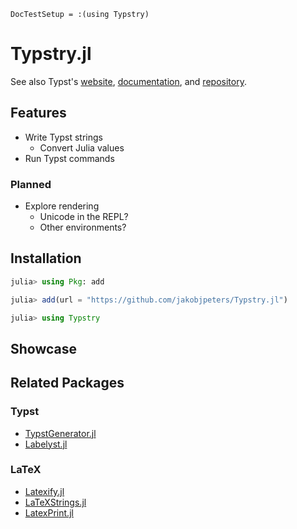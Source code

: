 

```@meta
DocTestSetup = :(using Typstry)
```

# Typstry.jl

See also Typst's [website](https://typst.app/),
[documentation](https://typst.app/docs/),
and [repository](https://github.com/typst/typst).

## Features

- Write Typst strings
    - Convert Julia values
- Run Typst commands

### Planned

- Explore rendering
    - Unicode in the REPL?
    - Other environments?

## Installation

```julia
julia> using Pkg: add

julia> add(url = "https://github.com/jakobjpeters/Typstry.jl")

julia> using Typstry
```

## Showcase

## Related Packages

### Typst

- [TypstGenerator.jl](https://github.com/onecalfman/TypstGenerator.jl)
- [Labelyst.jl](https://github.com/emanuel-kopp/Labelyst.jl)

### LaTeX

- [Latexify.jl](https://github.com/korsbo/Latexify.jl)
- [LaTeXStrings.jl](https://github.com/JuliaStrings/LaTeXStrings.jl)
- [LatexPrint.jl](https://github.com/scheinerman/LatexPrint.jl)
